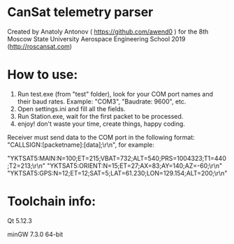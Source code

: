 # CanSat telemetry parser
Created by Anatoly Antonov ( https://github.com/awend0 ) for the 8th Moscow State University Aerospace Engineering School 2019 (http://roscansat.com)

# How to use:
1) Run test.exe (from "test" folder), look for your COM port names and their baud rates. Example: "COM3", "Baudrate: 9600", etc.
2) Open settings.ini and fill all the fields.
3) Run Station.exe, wait for the first packet to be processed.
4) enjoy! don't waste your time, create things, happy coding.

Receiver must send data to the COM port in the following format: "CALLSIGN:[packetname]:[data];\r\n", for example:

"YKTSAT5:MAIN:N=100;ET=215;VBAT=732;ALT=540;PRS=1004323;T1=440;T2=213;\r\n"
"YKTSAT5:ORIENT:N=15;ET=27;AX=83;AY=140;AZ=-60;\r\n"
"YKTSAT5:GPS:N=12;ET=12;SAT=5;LAT=61.230;LON=129.154;ALT=200;\r\n"

# Toolchain info:
Qt 5.12.3

minGW 7.3.0 64-bit
